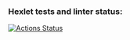 ### Hexlet tests and linter status:
[![Actions Status](https://github.com/iselldonuts/rails-project-63/workflows/hexlet-check/badge.svg)](https://github.com/iselldonuts/rails-project-63/actions)